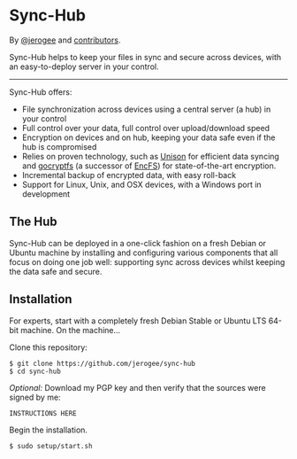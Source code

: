 Sync-Hub
========

By [@jerogee](https://github.com/jerogee) and [contributors](https://github.com/mail-in-a-box/mailinabox/graphs/contributors).

Sync-Hub helps to keep your files in sync and secure across devices, with an easy-to-deploy server in your control.

* * *

Sync-Hub offers:

* File synchronization across devices using a central server (a hub) in your control
* Full control over your data, full control over upload/download speed
* Encryption on devices and on hub, keeping your data safe even if the hub is compromised
* Relies on proven technology, such as [Unison](https://www.cis.upenn.edu/~bcpierce/unison/) for efficient data syncing and [gocryptfs](https://nuetzlich.net/gocryptfs/) (a successor of [EncFS](https://vgough.github.io/encfs/)) for state-of-the-art encryption.
* Incremental backup of encrypted data, with easy roll-back
* Support for Linux, Unix, and OSX devices, with a Windows port in development



The Hub
-------

Sync-Hub can be deployed in a one-click fashion on a fresh Debian or Ubuntu machine by installing and configuring various components that all focus on doing one job well: supporting sync across devices whilst keeping the data safe and secure.


Installation
------------

For experts, start with a completely fresh Debian Stable or Ubuntu LTS 64-bit machine. On the machine...

Clone this repository:

	$ git clone https://github.com/jerogee/sync-hub
	$ cd sync-hub

_Optional:_ Download my PGP key and then verify that the sources were signed
by me:

	INSTRUCTIONS HERE

Begin the installation.

	$ sudo setup/start.sh


